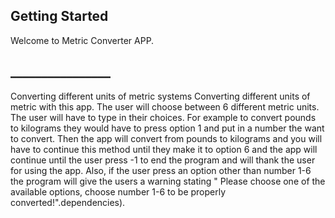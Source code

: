## Getting Started

Welcome to Metric Converter APP. 

## ________________

Converting different units of metric systems Converting different units of metric with this app. The user will choose between 6 different metric units. The user will have to type in their choices. For example to convert pounds to kilograms they would have to press option 1 and put in a number the want to convert. Then the app will convert from pounds to kilograms and you will have to continue this method until they make it to option 6 and the app will continue until the user press -1 to end the program and will thank the user for using the app. Also, if the user press an option other than number 1-6 the program will give the users a warning stating " Please choose one of the available options, choose number 1-6 to be properly converted!".dependencies).